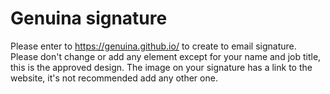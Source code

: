 # Genuina signature
Please enter to https://genuina.github.io/ to create to email signature.
Please don't change or add any element except for your name and job title, this is the approved design.
The image on your signature has a link to the website, it's not recommended add any other one.

